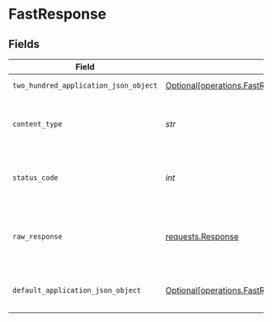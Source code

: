 # FastResponse


## Fields

| Field                                                                                                              | Type                                                                                                               | Required                                                                                                           | Description                                                                                                        |
| ------------------------------------------------------------------------------------------------------------------ | ------------------------------------------------------------------------------------------------------------------ | ------------------------------------------------------------------------------------------------------------------ | ------------------------------------------------------------------------------------------------------------------ |
| `two_hundred_application_json_object`                                                                              | [Optional[operations.FastResponseBody]](../../models/operations/fastresponsebody.md)                               | :heavy_minus_sign:                                                                                                 | Successful operation                                                                                               |
| `content_type`                                                                                                     | *str*                                                                                                              | :heavy_check_mark:                                                                                                 | HTTP response content type for this operation                                                                      |
| `status_code`                                                                                                      | *int*                                                                                                              | :heavy_check_mark:                                                                                                 | HTTP response status code for this operation                                                                       |
| `raw_response`                                                                                                     | [requests.Response](https://requests.readthedocs.io/en/latest/api/#requests.Response)                              | :heavy_check_mark:                                                                                                 | Raw HTTP response; suitable for custom response parsing                                                            |
| `default_application_json_object`                                                                                  | [Optional[operations.FastResponseDefaultResponseBody]](../../models/operations/fastresponsedefaultresponsebody.md) | :heavy_minus_sign:                                                                                                 | Error fetching search results                                                                                      |
